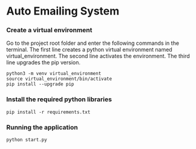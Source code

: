 # Auto Emailing System
### Create a virtual environment
Go to the project root folder and enter the following commands in the terminal.
The first line creates a python virtual environment named virtual_environment.
The second line activates the environment.
The third line upgrades the pip version.
```
python3 -m venv virtual_environment
source virtual_environment/bin/activate
pip install --upgrade pip
```
### Install the required python libraries
```
pip install -r requirements.txt
```
### Running the application
```
python start.py
```
